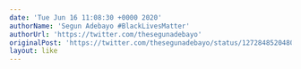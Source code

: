 ```yaml
---
date: 'Tue Jun 16 11:08:30 +0000 2020'
authorName: 'Segun Adebayo #BlackLivesMatter'
authorUrl: 'https://twitter.com/thesegunadebayo'
originalPost: 'https://twitter.com/thesegunadebayo/status/1272848520480002050'
layout: like
---
```

